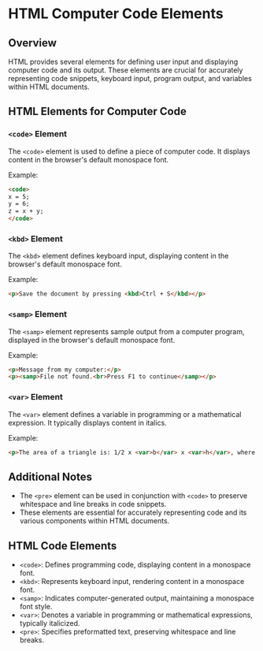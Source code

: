 # HTML Computer Code Elements
## Overview
HTML provides several elements for defining user input and displaying computer code and its output. These elements are crucial for accurately representing code snippets, keyboard input, program output, and variables within HTML documents.
## HTML Elements for Computer Code

### `<code>` Element

The `<code>` element is used to define a piece of computer code. It displays content in the browser's default monospace font.

Example:
```html
<code>
x = 5;
y = 6;
z = x + y;
</code>
```

### `<kbd>` Element

The `<kbd>` element defines keyboard input, displaying content in the browser's default monospace font.

Example:
```html
<p>Save the document by pressing <kbd>Ctrl + S</kbd></p>
```

### `<samp>` Element

The `<samp>` element represents sample output from a computer program, displayed in the browser's default monospace font.

Example:
```html
<p>Message from my computer:</p>
<p><samp>File not found.<br>Press F1 to continue</samp></p>
```

### `<var>` Element

The `<var>` element defines a variable in programming or a mathematical expression. It typically displays content in italics.

Example:
```html
<p>The area of a triangle is: 1/2 x <var>b</var> x <var>h</var>, where <var>b</var> is the base, and <var>h</var> is the vertical height.</p>
```

## Additional Notes

- The `<pre>` element can be used in conjunction with `<code>` to preserve whitespace and line breaks in code snippets.
- These elements are essential for accurately representing code and its various components within HTML documents.


## HTML Code Elements

- `<code>`: Defines programming code, displaying content in a monospace font.
- `<kbd>`: Represents keyboard input, rendering content in a monospace font.
- `<samp>`: Indicates computer-generated output, maintaining a monospace font style.
- `<var>`: Denotes a variable in programming or mathematical expressions, typically italicized.
- `<pre>`: Specifies preformatted text, preserving whitespace and line breaks.
